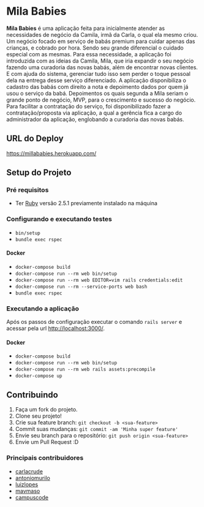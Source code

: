 Mila Babies
=======

**Mila Babies** é uma aplicação feita para inicialmente atender as necessidades 
de negócio da Camila, irmã da Carla, o qual ela mesmo criou. Um negócio focado 
em serviço de babás premium para cuidar apenas das crianças, e cobrado por hora.
Sendo seu grande diferencial o cuidado especial com as mesmas.
Para essa necessidade, a aplicação foi introduzida com as ideias da Camila, Mila, 
que iria expandir o seu negócio fazendo uma curadoria das novas babás, além de encontrar
novas clientes. E com ajuda do sistema, gerenciar tudo isso sem perder o toque
pessoal dela na entrega desse serviço diferenciado.
A aplicação disponibiliza o cadastro das babás com direito a nota e depoimento
dados por quem já usou o serviço da babá. Depoimentos os quais segunda a Mila 
seriam o grande ponto de negócio, MVP, para o crescimento e sucesso do negócio.
Para facilitar a contratação do serviço, foi disponibilizado fazer a 
contratação/proposta via aplicação, a qual a gerência fica a cargo do administrador
da aplicação, englobando a curadoria das novas babás.

## URL do Deploy
https://millababies.herokuapp.com/ 

## Setup do Projeto

### Pré requisitos

 - Ter [Ruby](https://www.ruby-lang.org) versão 2.5.1 previamente instalado na máquina

### Configurando e executando testes

 - `bin/setup`
 - `bundle exec rspec`

#### Docker
 - `docker-compose build`
 - `docker-compose run --rm web bin/setup`
 - `docker-compose run --rm web EDITOR=vim rails credentials:edit`
 - `docker-compose run --rm --service-ports web bash`
 - `bundle exec rspec`

### Executando a aplicação

Após os passos de configuração executar o comando `rails server` e acessar pela
url [http://localhost:3000/](http://localhost:3000/).

#### Docker
 - `docker-compose build`
 - `docker-compose run --rm web bin/setup`
 - `docker-compose run --rm web rails assets:precompile`
 - `docker-compose up`

## Contribuindo
1. Faça um fork do projeto.
2. Clone seu projeto!
2. Crie sua feature branch: `git checkout -b <sua-feature>`
3. Commit suas mudanças: `git commit -am 'Minha super feature'`
4. Envie seu branch para o repositório: `git push origin <sua-feature>`
5. Envie um Pull Request :D

### Principais contribuidores
 - [carlacrude](https://github.com/carlacrude)
 - [antoniomurilo](https://github.com/antoniomurilo)
 - [luizlopes](https://github.com/luizlopes)
 - [mavmaso](https://github.com/mavmaso)
 - [campuscode](https://www.campuscode.com.br/)
